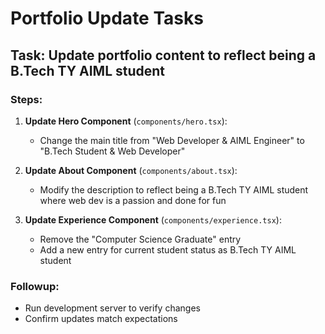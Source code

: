 # Portfolio Update Tasks

## Task: Update portfolio content to reflect being a B.Tech TY AIML student

### Steps:
1. **Update Hero Component** (`components/hero.tsx`):
   - Change the main title from "Web Developer & AIML Engineer" to "B.Tech Student & Web Developer"

2. **Update About Component** (`components/about.tsx`):
   - Modify the description to reflect being a B.Tech TY AIML student where web dev is a passion and done for fun

3. **Update Experience Component** (`components/experience.tsx`):
   - Remove the "Computer Science Graduate" entry
   - Add a new entry for current student status as B.Tech TY AIML student

### Followup:
- Run development server to verify changes
- Confirm updates match expectations
